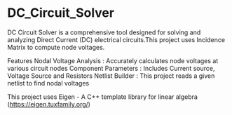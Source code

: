 # DC_Circuit_Solver
DC Circuit Solver is a comprehensive tool designed for solving and analyzing Direct Current (DC) electrical circuits.This project uses Incidence Matrix to compute node voltages.

Features
	Nodal Voltage Analysis : Accurately calculates node voltages at various circuit nodes
 	Component Parameters : Includes Current source, Voltage Source and Resistors
 	Netlist Builder : This project reads a given netlist to find nodal voltages
	
This project uses Eigen - A C++ template library for linear algebra
(https://eigen.tuxfamily.org/)

